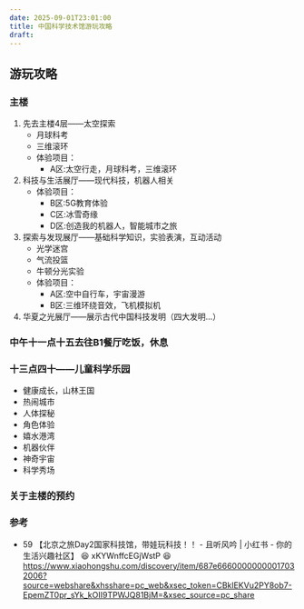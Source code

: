 ```yaml
---
date: 2025-09-01T23:01:00
title: 中国科学技术馆游玩攻略
draft:
---
```


## 游玩攻略

### 主楼

1. 先去主楼4层——太空探索
	- 月球科考
	- 三维滚环
	- 体验项目：
		- A区:太空行走，月球科考，三维滚环
2. 科技与生活展厅——现代科技，机器人相关
	- 体验项目：
		- B区:5G教育体验 
		- C区:冰雪奇缘 
		- D区:创造我的机器人，智能城市之旅
3.  探索与发现展厅——基础科学知识，实验表演，互动活动
	- 光学迷宫
	- 气流投篮
	- 牛顿分光实验
	- 体验项目：
		- A区:空中自行车，宇宙漫游 
		- B区:三维环绕音效，飞机模拟机
4. 华夏之光展厅——展示古代中国科技发明（四大发明...）
### 中午十一点十五去往B1餐厅吃饭，休息
### 十三点四十——儿童科学乐园
- 健康成长，山林王国
- 热闹城市
- 人体探秘
- 角色体验
- 嬉水港湾
- 机器伙伴
- 神奇宇宙
- 科学秀场

### 关于主楼的预约

### 参考

- 59 【北京之旅Day2国家科技馆，带娃玩科技！！ - 且听风吟 | 小红书 - 你的生活兴趣社区】 😆 xKYWnffcEGjWstP 😆 https://www.xiaohongshu.com/discovery/item/687e66600000000017032006?source=webshare&xhsshare=pc_web&xsec_token=CBklEKVu2PY8ob7-EpemZT0pr_sYk_kOII9TPWJQ81BjM=&xsec_source=pc_share